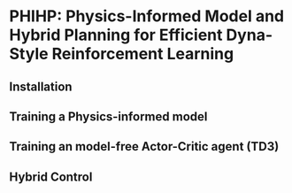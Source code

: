 # PHIHP: Physics-Informed Model and Hybrid Planning for Efficient Dyna-Style Reinforcement Learning

## Installation




## Training a Physics-informed model




##  Training an model-free Actor-Critic agent (TD3) 



##  Hybrid Control 
